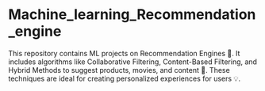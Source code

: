 # Machine_learning_Recommendation_engine
This repository contains ML projects on Recommendation Engines 🤖. It includes algorithms like Collaborative Filtering, Content-Based Filtering, and Hybrid Methods to suggest products, movies, and content 🎯. These techniques are ideal for creating personalized experiences for users 💡.
